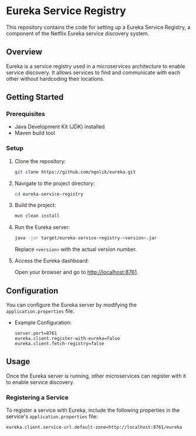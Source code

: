 # Eureka Service Registry

This repository contains the code for setting up a Eureka Service Registry, a component of the Netflix Eureka service discovery system.

## Overview

Eureka is a service registry used in a microservices architecture to enable service discovery. It allows services to find and communicate with each other without hardcoding their locations.

## Getting Started

### Prerequisites

- Java Development Kit (JDK) installed
- Maven build tool

### Setup

1. Clone the repository:

    ```bash
    git clone https://github.com/ngolik/eureka.git
    ```

2. Navigate to the project directory:

    ```bash
    cd eureka-service-registry
    ```

3. Build the project:

    ```bash
    mvn clean install
    ```

4. Run the Eureka server:

    ```bash
    java -jar target/eureka-service-registry-<version>.jar
    ```

   Replace `<version>` with the actual version number.

5. Access the Eureka dashboard:

   Open your browser and go to [http://localhost:8761](http://localhost:8761).

## Configuration

You can configure the Eureka server by modifying the `application.properties` file.

- Example Configuration:

    ```properties
    server.port=8761
    eureka.client.register-with-eureka=false
    eureka.client.fetch-registry=false
    ```

## Usage

Once the Eureka server is running, other microservices can register with it to enable service discovery.

### Registering a Service

To register a service with Eureka, include the following properties in the service's `application.properties` file:

```properties
eureka.client.service-url.default-zone=http://localhost:8761/eureka
